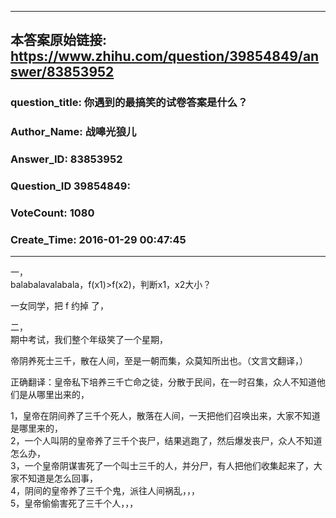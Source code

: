 ----------------------------------------
## 本答案原始链接: https://www.zhihu.com/question/39854849/answer/83853952
### question_title: 你遇到的最搞笑的试卷答案是什么？
### Author_Name: 战嗥光狼儿
### Answer_ID: 83853952
### Question_ID 39854849: 
### VoteCount: 1080
### Create_Time: 2016-01-29 00:47:45
----------------------------------------
一，  
balabalavalabala，f(x1)&gt;f(x2)，判断x1，x2大小？  
  
一女同学，把 f 约掉 了，  
  
二，  
期中考试，我们整个年级笑了一个星期，  
  
帝阴养死士三千，散在人间，至是一朝而集，众莫知所出也。（文言文翻译，）  
  
正确翻译：皇帝私下培养三千亡命之徒，分散于民间，在一时召集，众人不知道他们是从哪里出来的，  
  
1，皇帝在阴间养了三千个死人，散落在人间，一天把他们召唤出来，大家不知道是哪里来的，  
2，一个人叫阴的皇帝养了三千个丧尸，结果逃跑了，然后爆发丧尸，众人不知道怎么办，  
3，一个皇帝阴谋害死了一个叫士三千的人，并分尸，有人把他们收集起来了，大家不知道是怎么回事，  
4，阴间的皇帝养了三千个鬼，派往人间祸乱，，，  
5，皇帝偷偷害死了三千个人，，，

